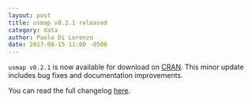 ```yaml
---
layout: post
title: usmap v0.2.1 released
category: data
author: Paolo Di Lorenzo
date: 2017-08-15 11:00 -0500
---
```


`usmap v0.2.1` is now available for download on [CRAN](https://cran.r-project.org/package=usmap). This minor update includes bug fixes and documentation improvements. 

You can read the full changelog [here](https://github.com/pdil/usmap/releases/tag/v0.2.1). 